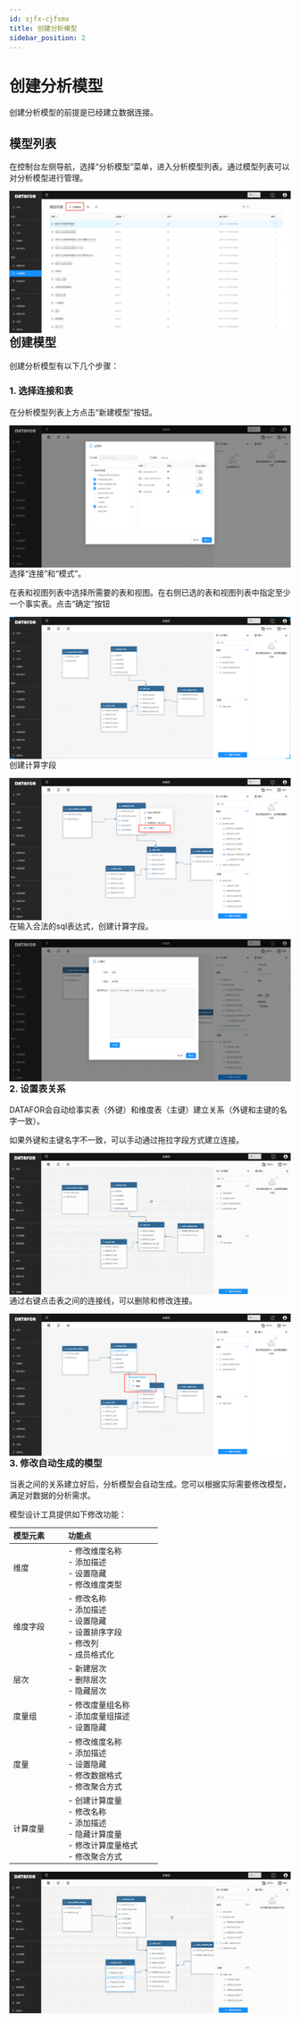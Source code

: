 ```yaml
---
id: sjfx-cjfxmx
title: 创建分析模型
sidebar_position: 2
---
```

# 创建分析模型

创建分析模型的前提是已经建立数据连接。

## 模型列表

在控制台左侧导航，选择“分析模型”菜单，进入分析模型列表。通过模型列表可以对分析模型进行管理。

<img src="../../static/img/datafor/model/image-20220217170458742.png"  align="left" />

## 创建模型

创建分析模型有以下几个步骤：

### 1. 选择连接和表

在分析模型列表上方点击“新建模型”按钮。

<img src="../../static/img/datafor/model/image-20220217170622923.png"  align="left" />

选择“连接”和“模式”。

在表和视图列表中选择所需要的表和视图。在右侧已选的表和视图列表中指定至少一个事实表。点击“确定”按钮

<img src="../../static/img/datafor/model/image-20220217172232161.png"  align="left" />

创建计算字段

<img src="../../static/img/datafor/model/image-20220217194649760.png"  align="left" />

在输入合法的sql表达式，创建计算字段。

<img src="../../static/img/datafor/model/image-20220217195130158.png"  align="left" />

### 2. 设置表关系

DATAFOR会自动给事实表（外键）和维度表（主键）建立关系（外键和主键的名字一致）。

如果外键和主键名字不一致，可以手动通过拖拉字段方式建立连接。

<img src="../../static/img/datafor/model/20220217_171809.gif"  align="left" />

通过右键点击表之间的连接线，可以删除和修改连接。

<img src="../../static/img/datafor/model/image-20220217172722774.png"  align="left" />


### 3. 修改自动生成的模型

当表之间的关系建立好后，分析模型会自动生成。您可以根据实际需要修改模型，满足对数据的分析需求。

模型设计工具提供如下修改功能：

| 模型元素&emsp;&emsp; | 功能点&emsp;&emsp;&emsp;&emsp;&emsp;&emsp;&emsp;&emsp;                                                       |
| -------- | ------------------------------------------------------------ |
| 维度     | - 修改维度名称<br />- 添加描述<br />- 设置隐藏<br />- 修改维度类型 |
| 维度字段 | - 修改名称<br />- 添加描述<br />- 设置隐藏<br />- 设置排序字段<br />- 修改列<br />- 成员格式化 |
| 层次     | - 新建层次<br />- 删除层次<br />- 隐藏层次                       |
| 度量组   | - 修改度量组名称<br/>- 添加度量组描述<br/>- 设置隐藏         |
| 度量     | - 修改维度名称<br/>- 添加描述<br/>- 设置隐藏<br/>- 修改数据格式<br/>- 修改聚合方式 |
| 计算度量 | - 创建计算度量<br/>- 修改名称<br/>- 添加描述<br/>- 隐藏计算度量<br/>- 修改计算度量格式<br/>- 修改聚合方式 |

<img src="../../static/img/datafor/model/20220217_195403.gif"  />